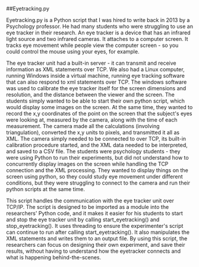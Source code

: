 ##Eyetracking.py

Eyetracking.py is a Python script that I was hired to write back in 2013 by a Psychology professor. He had many students who were struggling to use an eye tracker in their research. An eye tracker is a device that has an infrared light source and two infrared cameras. It attaches to a computer screen. It tracks eye movement while people view the computer screen - so you could control the mouse using your eyes, for example. 

The eye tracker unit had a built-in server - it can transmit and receive information as XML statements over TCP. We also had a Linux computer, running Windows inside a virtual machine, running eye tracking software that can also respond to xml statements over TCP. The windows software was used to calibrate the eye tracker itself for the screen dimensions and resolution, and the distance between the viewer and the screen. The students simply wanted to be able to start their own python script, which would display some images on the screen. At the same time, they wanted to record the x,y coordinates of the point on the screen that the subject's eyes were looking at, measured by the camera, along with the time of each measurement. The camera made all the calculations (involving triangulation), converted the x,y units to pixels, and transmitted it all as XML. The camera simply needed to be connected to over TCP, its built-in calibration procedure started, and the XML data needed to be interpreted,  and saved to a CSV file.  The students were psychology students - they were using Python to run their experiments, but did not understand how to concurrently display images on the screen while handling the TCP connection and the XML processing. They wanted to display things on the screen using python, so they could study eye movement under different conditions, but they were struggling to connect to the camera and run their python scripts at the same time. 

This script handles the communication with the eye tracker unit over TCP/IP. The script is designed to be imported as a module into the researchers' Python code, and it makes it easier for his students to start and stop the eye tracker unit by calling start_eyetracking() and stop_eyetracking(). It uses threading to ensure the experimenter's script can continue to run after calling start_eyetracking(). It also manipulates the XML statements and writes them to an output file. By using this script, the researchers can focus on designing their own experiment, and save their results, without having to understand how the eyetracker connects and what is happening behind-the-scenes.
